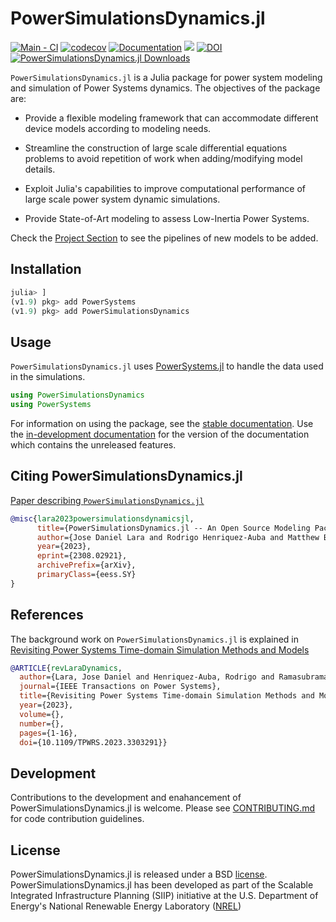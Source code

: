 # PowerSimulationsDynamics.jl

[![Main - CI](https://github.com/NREL-Sienna/PowerSimulationsDynamics.jl/workflows/Main%20-%20CI/badge.svg?branch=main)](https://github.com/NREL-Sienna/PowerSimulationsDynamics.jl/actions/workflows/main-tests.yml)
[![codecov](https://codecov.io/gh/NREL-Sienna/PowerSimulationsDynamics.jl/branch/main/graph/badge.svg)](https://codecov.io/gh/NREL-Sienna/PowerSimulationsDynamics.jl)
[![Documentation](https://github.com/NREL-Sienna/PowerSimulationsDynamics.jl/workflows/Documentation/badge.svg)](https://nrel-sienna.github.io/PowerSimulationsDynamics.jl/stable)
[<img src="https://img.shields.io/badge/slack-@Sienna/PSID-sienna.svg?logo=slack">](https://join.slack.com/t/nrel-sienna/shared_invite/zt-glam9vdu-o8A9TwZTZqqNTKHa7q3BpQ)
[![DOI](https://zenodo.org/badge/280242020.svg)](https://zenodo.org/badge/latestdoi/280242020)
[![PowerSimulationsDynamics.jl Downloads](https://img.shields.io/badge/dynamic/json?url=http%3A%2F%2Fjuliapkgstats.com%2Fapi%2Fv1%2Ftotal_downloads%2FPowerSimulationsDynamics&query=total_requests&label=Downloads)](http://juliapkgstats.com/pkg/PowerSimulationsDynamics)

`PowerSimulationsDynamics.jl` is a Julia package for power system modeling and simulation of Power Systems dynamics. The objectives of the package are:

- Provide a flexible modeling framework that can accommodate different device models according to modeling needs.

- Streamline the construction of large scale differential equations problems to avoid repetition of work when adding/modifying model details.

- Exploit Julia's capabilities to improve computational performance of large scale power system dynamic simulations.

- Provide State-of-Art modeling to assess Low-Inertia Power Systems.

Check the [Project Section](https://github.com/NREL-Sienna/PowerSimulationsDynamics.jl/projects/1) to see the pipelines of new models to be added.

## Installation

```julia
julia> ]
(v1.9) pkg> add PowerSystems
(v1.9) pkg> add PowerSimulationsDynamics
```

## Usage

`PowerSimulationsDynamics.jl` uses [PowerSystems.jl](https://github.com/NREL-Sienna/PowerSystems.jl) to handle the data used in the simulations.

```julia
using PowerSimulationsDynamics
using PowerSystems
```

For information on using the package, see the [stable documentation](https://nrel-sienna.github.io/PowerSimulationsDynamics.jl/stable/). Use the [in-development documentation](https://nrel-sienna.github.io/PowerSimulationsDynamics.jl/dev/) for the version of the documentation which contains the unreleased features.

## Citing PowerSimulationsDynamics.jl

[Paper describing `PowerSimulationsDynamics.jl`](https://arxiv.org/abs/2308.02921)

```bibtex
@misc{lara2023powersimulationsdynamicsjl,
      title={PowerSimulationsDynamics.jl -- An Open Source Modeling Package for Modern Power Systems with Inverter-Based Resources}, 
      author={Jose Daniel Lara and Rodrigo Henriquez-Auba and Matthew Bossart and Duncan S. Callaway and Clayton Barrows},
      year={2023},
      eprint={2308.02921},
      archivePrefix={arXiv},
      primaryClass={eess.SY}
}
```


## References

The background work on `PowerSimulationsDynamics.jl` is explained in [Revisiting Power Systems Time-domain Simulation Methods and Models](https://ieeexplore.ieee.org/document/10213230)

```bibtex
@ARTICLE{revLaraDynamics,
  author={Lara, Jose Daniel and Henriquez-Auba, Rodrigo and Ramasubramanian, Deepak and Dhople, Sairaj and Callaway, Duncan S. and Sanders, Seth},
  journal={IEEE Transactions on Power Systems}, 
  title={Revisiting Power Systems Time-domain Simulation Methods and Models}, 
  year={2023},
  volume={},
  number={},
  pages={1-16},
  doi={10.1109/TPWRS.2023.3303291}}
```

## Development

Contributions to the development and enahancement of PowerSimulationsDynamics.jl is welcome. Please see [CONTRIBUTING.md](https://github.com/nrel-sienna/PowerSimulationsDynamics.jl/blob/main/CONTRIBUTING.md) for code contribution guidelines.

## License

PowerSimulationsDynamics.jl is released under a BSD [license](https://github.com/NREL-Sienna/PowerSimulationsDynamics.jl/blob/main/LICENSE).
PowerSimulationsDynamics.jl has been developed as part of the Scalable Integrated Infrastructure Planning (SIIP) initiative at the U.S. Department of Energy's National Renewable Energy Laboratory ([NREL](https://www.nrel.gov/))
